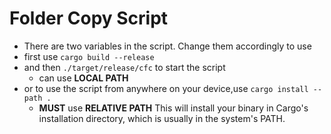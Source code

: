 # Folder Copy Script
- There are two variables in the script. Change them accordingly to use
- first use `cargo build --release`
- and then `./target/release/cfc` to start the script 
    - can use **LOCAL PATH**
- or to use the script from anywhere on your device,use `cargo install --path .`
    - **MUST** use **RELATIVE PATH** 
This will install your binary in Cargo's installation directory, which is usually in the system's PATH.

